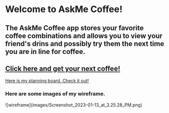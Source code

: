 <h1> Welcome to AskMe Coffee!</h1>
<h2> The AskMe Coffee app stores your favorite coffee combinations and allows you to view your friend's drins and possibly try them the next time you are in line for coffee.</h2>
<h2>
<a href="https://askmecoffee.fly.dev/"> Click here and get your next coffee!</a>
</h2>

<a href="https://trello.com/invite/b/QXgQscWT/ATTI0050b7605840b13859173e7333e72a7cBBA23BFE/askme-coffee"> Here is my planning board. Check it out!</a>
<h3>Here are some images of my wireframe.</h3>
![wireframe](images/Screenshot_2023-01-13_at_3.25.28_PM.png)

